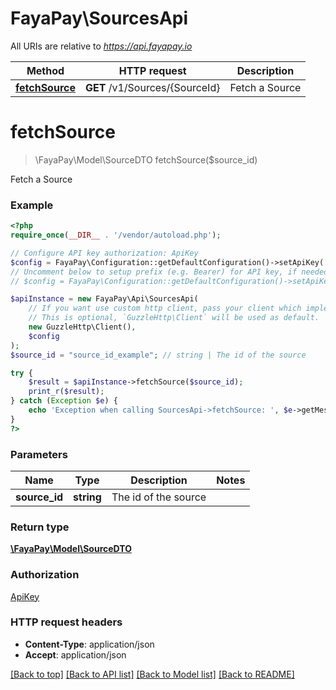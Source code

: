 # FayaPay\SourcesApi

All URIs are relative to *https://api.fayapay.io*

Method | HTTP request | Description
------------- | ------------- | -------------
[**fetchSource**](SourcesApi.md#fetchSource) | **GET** /v1/Sources/{SourceId} | Fetch a Source


# **fetchSource**
> \FayaPay\Model\SourceDTO fetchSource($source_id)

Fetch a Source

### Example
```php
<?php
require_once(__DIR__ . '/vendor/autoload.php');

// Configure API key authorization: ApiKey
$config = FayaPay\Configuration::getDefaultConfiguration()->setApiKey('Authorization', 'YOUR_API_KEY');
// Uncomment below to setup prefix (e.g. Bearer) for API key, if needed
// $config = FayaPay\Configuration::getDefaultConfiguration()->setApiKeyPrefix('Authorization', 'Bearer');

$apiInstance = new FayaPay\Api\SourcesApi(
    // If you want use custom http client, pass your client which implements `GuzzleHttp\ClientInterface`.
    // This is optional, `GuzzleHttp\Client` will be used as default.
    new GuzzleHttp\Client(),
    $config
);
$source_id = "source_id_example"; // string | The id of the source

try {
    $result = $apiInstance->fetchSource($source_id);
    print_r($result);
} catch (Exception $e) {
    echo 'Exception when calling SourcesApi->fetchSource: ', $e->getMessage(), PHP_EOL;
}
?>
```

### Parameters

Name | Type | Description  | Notes
------------- | ------------- | ------------- | -------------
 **source_id** | **string**| The id of the source |

### Return type

[**\FayaPay\Model\SourceDTO**](../Model/SourceDTO.md)

### Authorization

[ApiKey](../../README.md#ApiKey)

### HTTP request headers

 - **Content-Type**: application/json
 - **Accept**: application/json

[[Back to top]](#) [[Back to API list]](../../README.md#documentation-for-api-endpoints) [[Back to Model list]](../../README.md#documentation-for-models) [[Back to README]](../../README.md)

